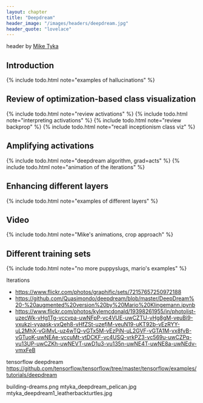 ```yaml
---
layout: chapter
title: "Deepdream"
header_image: "/images/headers/deepdream.jpg"
header_quote: "lovelace"
---
```


header by <a href="https://mtyka.github.io">Mike Tyka</a>

## Introduction

{% include todo.html note="examples of hallucinations" %}

## Review of optimization-based class visualization

{% include todo.html note="review activations" %}
{% include todo.html note="interpreting activations" %}
{% include todo.html note="review backprop" %}
{% include todo.html note="recall inceptionism class viz" %}

## Amplifying activations

{% include todo.html note="deepdream algorithm, grad=acts" %}
{% include todo.html note="animation of the iterations" %}

## Enhancing different layers

{% include todo.html note="examples of different layers" %}

## Video

{% include todo.html note="Mike's animations, crop approach" %}

## Different training sets

{% include todo.html note="no more puppyslugs, mario's examples" %}



Iterations
 - https://www.flickr.com/photos/graphific/sets/72157657250972188
 - https://github.com/Quasimondo/deepdream/blob/master/DeepDream%20-%20augmented%20version%20by%20Mario%20Klingemann.ipynb
 - https://www.flickr.com/photos/kylemcdonald/19398261955/in/photolist-uzecWk-vHg1Tg-vccvpa-uwNFpP-vc4VUE-uwCZTU-vHg8gM-veuBi9-vxukzi-vyaask-vxQeh8-vHfZSt-uzefjM-veuN19-uKT92b-vEzRYY-uL2MhX-vGiMvL-uz4wTQ-vGTx5M-vEzPiN-uL2GVF-vGTA1M-vx8fvB-vGTuoK-uwNEAe-vccuMt-vtDCKF-vc4USQ-vrkPZ3-vc569u-uwCZPq-vu13UP-uwCZKh-uwNEVT-uwD1u3-vu135n-uwNE4T-uwNE8a-uwNEdv-vmxFeB


tensorflow deepdream https://github.com/tensorflow/tensorflow/tree/master/tensorflow/examples/tutorials/deepdream


building-dreams.png
mtyka_deepdream_pelican.jpg
mtyka_deepdream1_leatherbackturtles.jpg